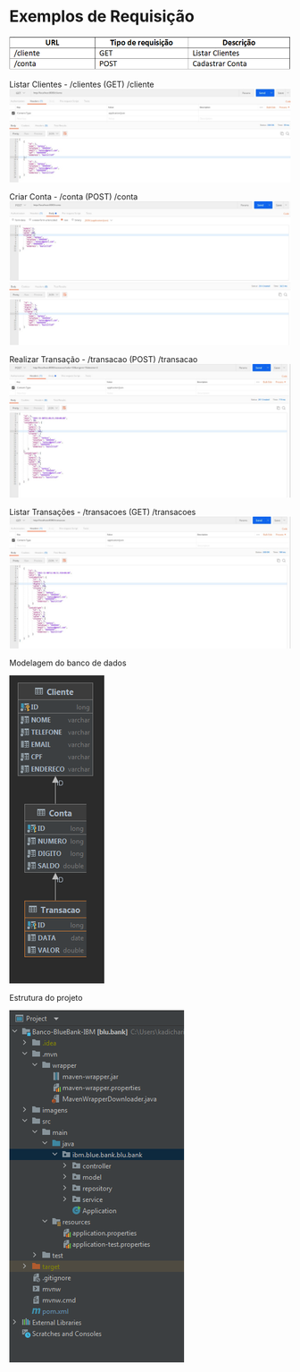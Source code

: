 # Exemplos de Requisição

![alt text](https://github.com/juliocezar96/Banco-BlueBank-IBM/blob/developer/imagens/requisicoes.PNG)

Listar Clientes - /clientes (GET)
/cliente
![alt text](https://github.com/juliocezar96/Banco-BlueBank-IBM/blob/developer/imagens/getCliente.jpeg)
      
Criar Conta - /conta (POST)
/conta
![alt text](https://github.com/juliocezar96/Banco-BlueBank-IBM/blob/developer/imagens/ContaPost.jpeg)

Realizar Transação - /transacao (POST)
/transacao
![alt text](https://github.com/juliocezar96/Banco-BlueBank-IBM/blob/developer/imagens/TransacaoPost.jpeg)

Listar Transações - /transacoes (GET)
/transacoes
![alt text](https://github.com/juliocezar96/Banco-BlueBank-IBM/blob/developer/imagens/getTransacao.jpeg)

Modelagem do banco de dados

![alt text](https://github.com/juliocezar96/Banco-BlueBank-IBM/blob/developer/imagens/BD.PNG)

Estrutura do projeto

![alt text](https://github.com/juliocezar96/Banco-BlueBank-IBM/blob/developer/imagens/Estrutura.PNG)



